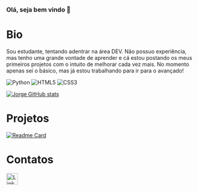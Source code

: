 ### Olá, seja bem vindo 👋

# Bio

Sou estudante, tentando adentrar na área DEV. Não possuo experiência, mas tenho uma grande vontade de aprender e cá estou postando os meus primeiros projetos com o intuito de melhorar cada vez mais. No momento apenas sei o básico, mas já estou trabalhando para ir para o avançado! 

![Python](https://img.shields.io/badge/Python-FFD43B?style=for-the-badge&logo=python&logoColor=blue)
![HTML5](https://img.shields.io/badge/HTML5-E34F26?style=for-the-badge&logo=html5&logoColor=white)
![CSS3](https://img.shields.io/badge/CSS3-1572B6?style=for-the-badge&logo=css3&logoColor=white)

[![Jorge GitHub stats](https://github-readme-stats.vercel.app/api?username=JorgeHSB&theme=radical)](https://github.com/JorgeHSB/github-readme-stats)

# Projetos

[![Readme Card](https://github-readme-stats.vercel.app/api/pin/?username=JorgeHSB&repo=JorgeHSB.github.io)](https://github.com/JorgeHSB/github-readme-stats)

# Contatos

[<img src='https://img.shields.io/badge/LinkedIn-0077B5?style=for-the-badge&logo=linkedin&logoColor=white' alt='Linkedin' height='30'>](https://www.linkedin.com/in/jorge-henrique-barbosa)

